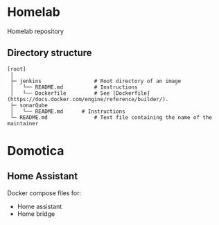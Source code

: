 # Homelab

Homelab repository

## Directory structure

```
[root]
 │
 ├─ jenkins                 # Root directory of an image
 │   └── README.md          # Instructions
 │   └── Dockerfile         # See [Dockerfile](https://docs.docker.com/engine/reference/builder/).
 ├─ sonarQube
 │   └── README.md 	    # Instructions
 └─ README.md               # Text file containing the name of the maintainer
```
# Domotica

## Home Assistant

Docker compose files for:

- Home assistant
- Home bridge
